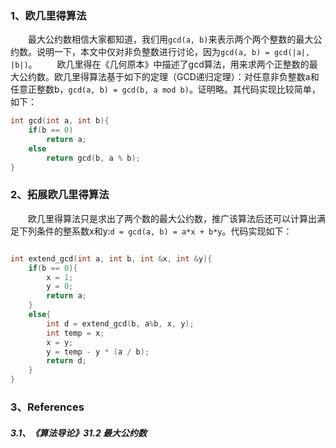 ###  1、欧几里得算法
&emsp;&emsp;最大公约数相信大家都知道，我们用`gcd(a, b)`来表示两个两个整数的最大公约数。说明一下，本文中仅对非负整数进行讨论，因为`gcd(a, b) = gcd(|a|, |b|)`。
&emsp;&emsp;欧几里得在《几何原本》中描述了gcd算法，用来求两个正整数的最大公约数。欧几里得算法基于如下的定理（GCD递归定理）：对任意非负整数a和任意正整数b，`gcd(a, b) = gcd(b, a mod b)`。证明略。其代码实现比较简单，如下：
``` cpp
int gcd(int a, int b){
    if(b == 0)
        return a;
    else
        return gcd(b, a % b);
}
```

###  2、拓展欧几里得算法
&emsp;&emsp;欧几里得算法只是求出了两个数的最大公约数，推广该算法后还可以计算出满足下列条件的整系数x和y:`d = gcd(a, b) = a*x + b*y`。代码实现如下：
```  cpp

int extend_gcd(int a, int b, int &x, int &y){
    if(b == 0){
        x = 1;
        y = 0;
        return a;
    }
    else{
        int d = extend_gcd(b, a%b, x, y);
        int temp = x;
        x = y;
        y = temp - y * (a / b);
        return d;
    }
}

```

### 3、References
##### 3.1、《算法导论》31.2 最大公约数